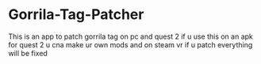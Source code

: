 # Gorrila-Tag-Patcher
This is an app to patch gorrila tag on pc and quest 2 if u use this on an apk for quest 2 u cna make ur own mods and on steam vr if u patch everything will be fixed
